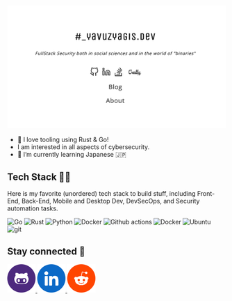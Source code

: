 

![ss](ss.png)

- 🔭 I love tooling using Rust & Go!
-    I am interested in all aspects of cybersecurity.
- 🌱 I’m currently learning Japanese 🇯🇵


## Tech Stack :man_technologist:

Here is my favorite (unordered) tech stack to build stuff, including Front-End, Back-End, Mobile and Desktop Dev, DevSecOps, and Security automation tasks.

<p>
  <img alt="Go" src="https://img.shields.io/badge/-Go-79D4FD?style=flat&logo=go&logoColor=white"/>
  <img alt="Rust" src="https://img.shields.io/badge/rust-%23000000.svg?style=for-the-badge&logo=rust&logoColor=white" />
  <img alt="Python" src="https://img.shields.io/badge/-Python-3776AB?style=flat&logo=python&logoColor=white"/>
  <img alt="Docker" src="https://img.shields.io/badge/-Docker-46a2f1?style=flat&logo=docker&logoColor=white" />
  <img alt="Github actions" src="https://img.shields.io/badge/-Github_Actions-2088FF?style=flat&logo=github-actions&logoColor=white" />
  <img alt="Docker" src="https://img.shields.io/badge/-Docker-46a2f1?style=flat&logo=docker&logoColor=white" />
  <img alt="Ubuntu" src="https://img.shields.io/badge/-Ubuntu-E95420?style=flat&logo=ubuntu&logoColor=white"/>
  <img alt="git" src="https://img.shields.io/badge/-Git-F05032?style=flat&logo=git&logoColor=white" />
</p>

## Stay connected :handshake:

<div>

<a href="https://github.com/MYavuzYAGIS">
<img src="https://github.com/0xsha/0xsha/blob/main/social-icons/github.png" height=65 weight=65>
</a>
<a href="https://www.linkedin.com/in/myavuzyagis">
<img src="https://raw.githubusercontent.com/0xsha/0xsha/main/social-icons/linkedin.png" height=65 weight=65>
</a>
<a href="https://www.reddit.com/MYYAGIS">
<img src="https://github.com/0xsha/0xsha/blob/main/social-icons/reddit.png" height=65 weight=65>
</a>


</div>



